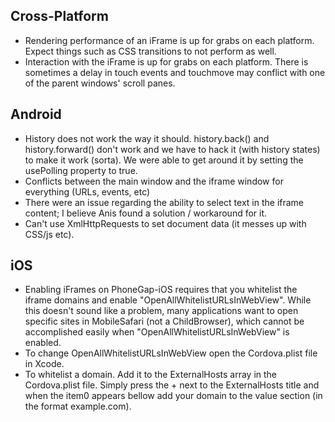 ## Cross-Platform

- Rendering performance of an iFrame is up for grabs on each platform. Expect things such as CSS transitions to not perform as well.
- Interaction with the iFrame is up for grabs on each platform. There is sometimes a delay in touch events and touchmove may conflict with one of the parent windows' scroll panes.  
 
## Android
 
- History does not work the way it should. history.back() and history.forward() don't work and we have to hack it (with history states) to make it work (sorta). We were able to get around it by setting the usePolling property to true.
- Conflicts between the main window and the iframe window for everything (URLs, events, etc) 
- There were an issue regarding the ability to select text in the iframe content; I believe Anis found a solution / workaround for it.
- Can't use XmlHttpRequests to set document data (it messes up with CSS/js etc). 
 
## iOS
 
- Enabling iFrames on PhoneGap-iOS requires that you whitelist the iframe domains and enable "OpenAllWhitelistURLsInWebView". While this doesn't sound like a problem, many applications want to open specific sites in MobileSafari (not a ChildBrowser), which cannot be accomplished easily when "OpenAllWhitelistURLsInWebView" is enabled.
- To change OpenAllWhitelistURLsInWebView open the Cordova.plist file in Xcode. 
- To whitelist a domain. Add it to the ExternalHosts array in the Cordova.plist file. Simply press the + next to the ExternalHosts title and when the item0 appears bellow add your domain to the value section (in the format example.com).
